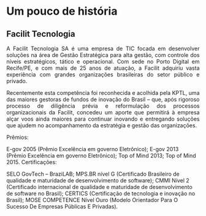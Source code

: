 # Um pouco de história
## Facilit Tecnologia

<p style="text-align: justify;">A Facilit Tecnologia SA é uma empresa de TIC focada em desenvolver soluções na área de Gestão Estratégica para alta gestão, com controle dos níveis estratégicos, tático e operacional. Com sede no Porto Digital em Recife/PE, e com mais de 25 anos de atuação, a Facilit adquiriu vasta experiência com grandes organizações brasileiras do setor público e privado.</p>

<p style="text-align: justify;">Recentemente esta competência foi reconhecida e acolhida pela KPTL, uma das maiores gestoras de fundos de inovação do Brasil – que, após rigoroso processo de diligência prévia e reformulação dos processos organizacionais da Facilit, concedeu um aporte que permitirá à empresa alçar voos ainda maiores para continuar inovando e entregando soluções que ajudem no acompanhamento da estratégia e gestão das organizações.</p>

Prêmios:

E-gov 2005 (Prêmio Excelência em governo Eletrônico);
E-gov 2013 (Prêmio Excelência em governo Eletrônico);
Top of Mind 2013;
Top of Mind 2015.
Certificações:

SELO GovTech – BraziLAB;
MPS.BR nível G (Certificado Brasileiro de qualidade e maturidade de desenvolvimento de software);
CMMI Nível 2 (Certificado internacional de qualidade e maturidade de desenvolvimento de software no Brasil);
CERTICS (Certificação de tecnologia e inovação no Brasil);
MOSE COMPETENCE Nível Ouro (Modelo Orientador Para O Sucesso De Empresas Públicas E Privadas).
